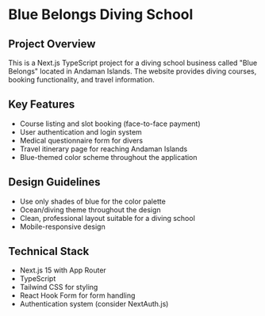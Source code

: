 # Blue Belongs Diving School

## Project Overview
This is a Next.js TypeScript project for a diving school business called "Blue Belongs" located in Andaman Islands. The website provides diving courses, booking functionality, and travel information.

## Key Features
- Course listing and slot booking (face-to-face payment)
- User authentication and login system
- Medical questionnaire form for divers
- Travel itinerary page for reaching Andaman Islands
- Blue-themed color scheme throughout the application

## Design Guidelines
- Use only shades of blue for the color palette
- Ocean/diving theme throughout the design
- Clean, professional layout suitable for a diving school
- Mobile-responsive design

## Technical Stack
- Next.js 15 with App Router
- TypeScript
- Tailwind CSS for styling
- React Hook Form for form handling
- Authentication system (consider NextAuth.js)
